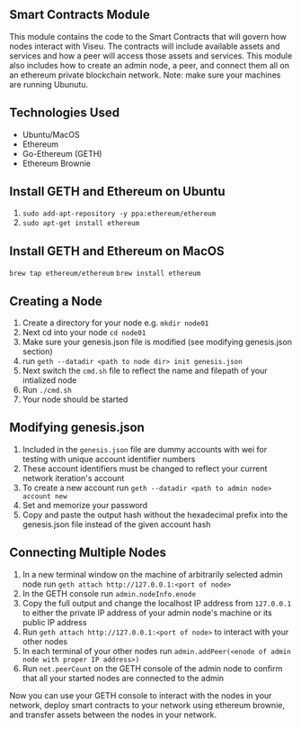 ## Smart Contracts Module

This module contains the code to the Smart Contracts that will govern how nodes interact with Viseu. The contracts will include available assets and services and how a peer will access those assets and services. This module also includes how to create an admin node, a peer, and connect them all on an ethereum private blockchain network. Note: make sure your machines are running Ubunutu. 


## Technologies Used

- Ubuntu/MacOS
- Ethereum  
- Go-Ethereum (GETH)  
- Ethereum Brownie  

## Install GETH and Ethereum on Ubuntu
1. `sudo add-apt-repository -y ppa:ethereum/ethereum`  
2. `sudo apt-get install ethereum`

## Install GETH and Ethereum on MacOS
`brew tap ethereum/ethereum`
`brew install ethereum`

## Creating a Node

 1. Create a directory for your node e.g. `mkdir node01`  
 2. Next cd into your node `cd node01`  
 3. Make sure your genesis.json file is modified (see modifying genesis.json section)
 4. run `geth --datadir <path to node dir> init genesis.json`  
 5. Next switch the `cmd.sh` file to reflect the name and filepath of your intialized node  
 6. Run `./cmd.sh`
 7. Your node should be started
 
## Modifying genesis.json
1. Included in the `genesis.json` file are dummy accounts with wei for testing with unique account identifier numbers
2. These account identifiers must be changed to reflect your current network iteration's account
3. To create a new account run `geth --datadir <path to admin node> account new`
4. Set and memorize your password
5. Copy and paste the output hash without the hexadecimal prefix into the genesis.json file instead of the given account hash

## Connecting Multiple Nodes  
 
 1. In a new terminal window on the machine of arbitrarily selected admin node run `geth attach http://127.0.0.1:<port of node>`  
 2. In the GETH console run `admin.nodeInfo.enode`  
 3. Copy the full output and change the localhost IP address from `127.0.0.1` to either the private IP address of your admin node's machine or its public IP address  
 4. Run `geth attach http://127.0.0.1:<port of node>` to interact with your other nodes
 5. In each terminal of your other nodes run `admin.addPeer(<enode of admin node with proper IP address>)`  
 6. Run `net.peerCount` on the GETH console of the admin node to confirm that all your started nodes are connected to the admin  
 
Now you can use your GETH console to interact with the nodes in your network, deploy smart contracts to your network using ethereum brownie, and transfer assets between the nodes in your network.
 


